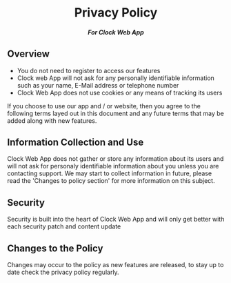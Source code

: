 <h1 align="center">Privacy Policy</h1>
<h5 align="center">For Clock Web App</h5>
<h2>Overview</h2>
<ul>
<li>You do not need to register to access our features</li>
<li>Clock web App will not ask for any personally identifiable information such as your name, E-Mail address or telephone number</li>
<li>Clock Web App does not use cookies or any means of tracking its users</li>
</ul>
<p>If you choose to use our app and / or website, then you agree to the following terms layed out in this document and any future terms that may be added along with new features.</p>
<h2>Information Collection and Use</h2>
<p>Clock Web App does not gather or store any information about its users and will not ask for personaly identifiable information about you unless you are contacting support. We may start to collect information in future, please read the 'Changes to policy section' for more information on this subject.</p>
<h2>Security</h2>
<p>Security is built into the heart of Clock Web App and will only get better with each security patch and content update</p>
<h2>Changes to the Policy</h2>
<p>Changes may occur to the policy as new features are released, to stay up to date check the privacy policy regularly.</p>
